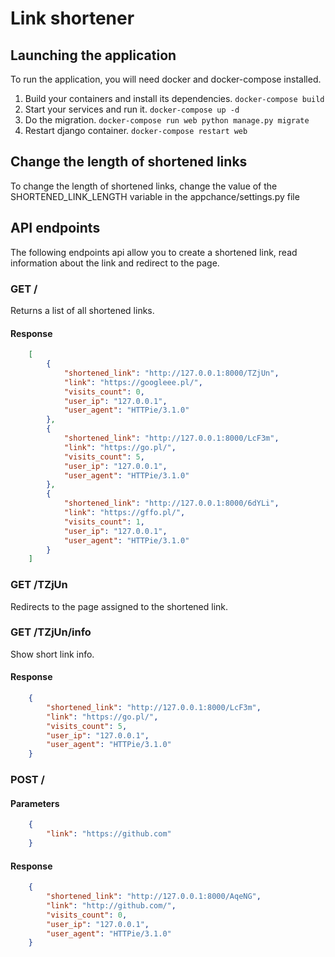 # Link shortener

## Launching the application
To run the application, you will need docker and docker-compose installed.
1. Build your containers and install its dependencies.
``` docker-compose build ```
2. Start your services and run it.
``` docker-compose up -d ```
3. Do the migration.
``` docker-compose run web python manage.py migrate ```
4. Restart django container.
``` docker-compose restart web ```

## Change the length of shortened links
To change the length of shortened links, change the value of the SHORTENED_LINK_LENGTH variable in the appchance/settings.py file

## API endpoints
The following endpoints api allow you to create a shortened link, read information about the link and redirect to the page.

### GET /
Returns a list of all shortened links.
#### Response
```json
    [
        {
            "shortened_link": "http://127.0.0.1:8000/TZjUn",
            "link": "https://googleee.pl/",
            "visits_count": 0,
            "user_ip": "127.0.0.1",
            "user_agent": "HTTPie/3.1.0"
        },
        {
            "shortened_link": "http://127.0.0.1:8000/LcF3m",
            "link": "https://go.pl/",
            "visits_count": 5,
            "user_ip": "127.0.0.1",
            "user_agent": "HTTPie/3.1.0"
        },
        {
            "shortened_link": "http://127.0.0.1:8000/6dYLi",
            "link": "https://gffo.pl/",
            "visits_count": 1,
            "user_ip": "127.0.0.1",
            "user_agent": "HTTPie/3.1.0"
        }
    ]
```

### GET /TZjUn
Redirects to the page assigned to the shortened link.

### GET /TZjUn/info
Show short link info.
#### Response
```json
    {
        "shortened_link": "http://127.0.0.1:8000/LcF3m",
        "link": "https://go.pl/",
        "visits_count": 5,
        "user_ip": "127.0.0.1",
        "user_agent": "HTTPie/3.1.0"
    }
```

### POST /

#### Parameters
```json
    {
        "link": "https://github.com"
    }
```

#### Response
```json
    {
        "shortened_link": "http://127.0.0.1:8000/AqeNG",
        "link": "http://github.com/",
        "visits_count": 0,
        "user_ip": "127.0.0.1",
        "user_agent": "HTTPie/3.1.0"
    }
```